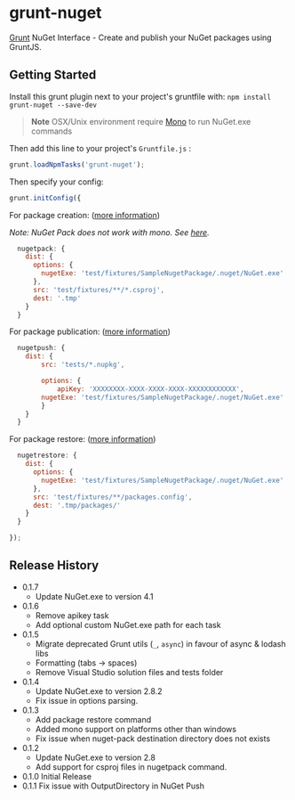 # grunt-nuget

[Grunt][grunt] NuGet Interface - Create and publish your NuGet packages using GruntJS.

## Getting Started

Install this grunt plugin next to your project's gruntfile with: `npm install grunt-nuget --save-dev`

> **Note** OSX/Unix environment require [Mono][mono] to run NuGet.exe commands

Then add this line to your project's `Gruntfile.js` :

```javascript
grunt.loadNpmTasks('grunt-nuget');
```

Then specify your config:

```javascript
grunt.initConfig({
```

For package creation: ([more information][pack-options])

*Note: NuGet Pack does not work with mono. See [here](http://nuget.codeplex.com/workitem/2140).*

```javascript
  nugetpack: {
    dist: {
      options: {
        nugetExe: 'test/fixtures/SampleNugetPackage/.nuget/NuGet.exe'
      },
      src: 'test/fixtures/**/*.csproj',
      dest: '.tmp'
    }
  }
```

For package publication: ([more information][push-options])

```javascript
  nugetpush: {
  	dist: {
  		src: 'tests/*.nupkg',

  		options: {
  			apiKey: 'XXXXXXXX-XXXX-XXXX-XXXX-XXXXXXXXXXXX',
        nugetExe: 'test/fixtures/SampleNugetPackage/.nuget/NuGet.exe'
  		}
  	}
  }
```

For package restore: ([more information][restore-options])

```javascript
  nugetrestore: {
    dist: {
      options: {
        nugetExe: 'test/fixtures/SampleNugetPackage/.nuget/NuGet.exe'
      },
      src: 'test/fixtures/**/packages.config',
      dest: '.tmp/packages/'
    }
  }
```

```javascript
});
```

[grunt]: https://github.com/gruntjs/grunt
[mono]: http://www.go-mono.com/mono-downloads/download.html
[pack-options]: https://github.com/spatools/grunt-nuget/wiki/Pack-Options
[push-options]: https://github.com/spatools/grunt-nuget/wiki/Push-Options
[restore-options]: https://github.com/spatools/grunt-nuget/wiki/Restore-Options
[key-options]: https://github.com/spatools/grunt-nuget/wiki/Key-Options

## Release History

* 0.1.7
  * Update NuGet.exe to version 4.1
* 0.1.6
  * Remove apikey task
  * Add optional custom NuGet.exe path for each task
* 0.1.5
  * Migrate deprecated Grunt utils (`_`, `async`) in favour of async & lodash libs
  * Formatting (tabs -> spaces)
  * Remove Visual Studio solution files and tests folder
* 0.1.4
    * Update NuGet.exe to version 2.8.2
    * Fix issue in options parsing.
* 0.1.3
  * Add package restore command
  * Added mono support on platforms other than windows
  * Fix issue when nuget-pack destination directory does not exists
* 0.1.2
    * Update NuGet.exe to version 2.8
    * Add support for csproj files in nugetpack command.
* 0.1.0 Initial Release
* 0.1.1 Fix issue with OutputDirectory in NuGet Push